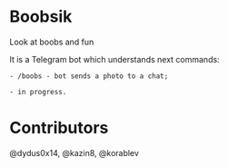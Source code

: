 # Boobsik
Look at boobs and fun

It is a Telegram bot which understands next commands:

	- /boobs - bot sends a photo to a chat;
	
	- in progress.


# Contributors
@dydus0x14, @kazin8, @korablev
